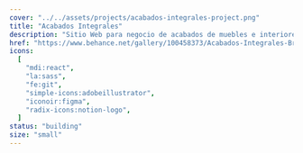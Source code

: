 ```yaml
---
cover: "../../assets/projects/acabados-integrales-project.png"
title: "Acabados Integrales"
description: "Sitio Web para negocio de acabados de muebles e interiores. Acabados que deslumbran por fuera y enamoran por dentro."
href: "https://www.behance.net/gallery/100458373/Acabados-Integrales-Branding-Design-Web-Development"
icons:
  [
    "mdi:react",
    "la:sass",
    "fe:git",
    "simple-icons:adobeillustrator",
    "iconoir:figma",
    "radix-icons:notion-logo",
  ]
status: "building"
size: "small"
---
```


